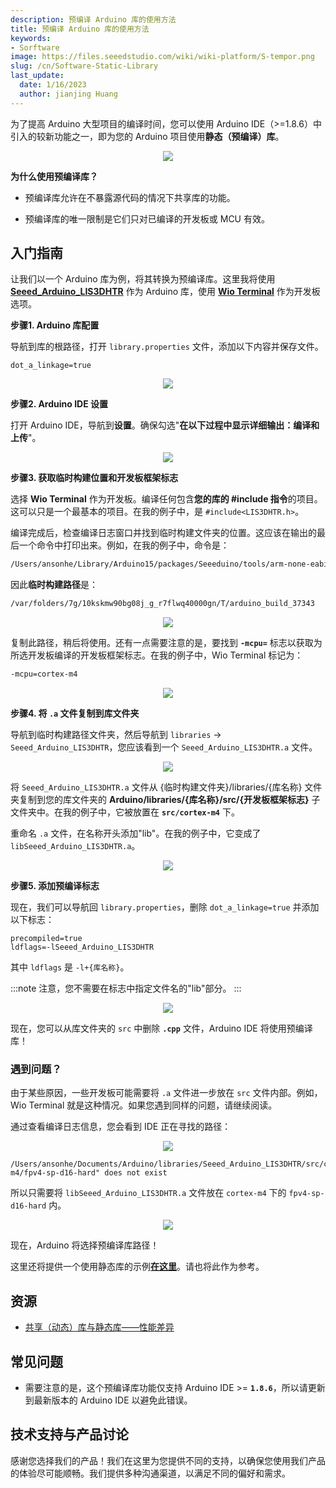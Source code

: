 ```yaml
---
description: 预编译 Arduino 库的使用方法
title: 预编译 Arduino 库的使用方法
keywords:
- Sorftware
image: https://files.seeedstudio.com/wiki/wiki-platform/S-tempor.png
slug: /cn/Software-Static-Library
last_update:
  date: 1/16/2023
  author: jianjing Huang
---
```


<!-- # Arduino Tutorials - How to Use Static (Pre-compiled) Libraries in Arduino -->

为了提高 Arduino 大型项目的编译时间，您可以使用 Arduino IDE（>=1.8.6）中引入的较新功能之一，即为您的 Arduino 项目使用**静态（预编译）库**。

<div align="center"><img src="https://files.seeedstudio.com/wiki/StaticLibraries/Banner.png"/></div>

**为什么使用预编译库？**

- 预编译库允许在不暴露源代码的情况下共享库的功能。

- 预编译库的唯一限制是它们只对已编译的开发板或 MCU 有效。

## 入门指南

让我们以一个 Arduino 库为例，将其转换为预编译库。这里我将使用 [**Seeed_Arduino_LIS3DHTR**](https://github.com/Seeed-Studio/Seeed_Arduino_LIS3DHTR) 作为 Arduino 库，使用 [**Wio Terminal**](https://www.seeedstudio.com/Wio-Terminal-p-4509.html) 作为开发板选项。

**步骤1. Arduino 库配置**

导航到库的根路径，打开 `library.properties` 文件，添加以下内容并保存文件。

```properties
dot_a_linkage=true
```

<div align="center"><img src="https://files.seeedstudio.com/wiki/StaticLibraries/dot.png"/></div>

**步骤2. Arduino IDE 设置**

打开 Arduino IDE，导航到**设置**。确保勾选"**在以下过程中显示详细输出：编译和上传**"。

<div align="center"><img src="https://files.seeedstudio.com/wiki/StaticLibraries/Arduino-IDE.png"/></div>

**步骤3. 获取临时构建位置和开发板框架标志**

选择 **Wio Terminal** 作为开发板。编译任何包含**您的库的 #include 指令**的项目。这可以只是一个最基本的项目。在我的例子中，是 `#include<LIS3DHTR.h>`。

编译完成后，检查编译日志窗口并找到临时构建文件夹的位置。这应该在输出的最后一个命令中打印出来。例如，在我的例子中，命令是：

```sh
/Users/ansonhe/Library/Arduino15/packages/Seeeduino/tools/arm-none-eabi-gcc/7-2017q4/bin/arm-none-eabi-size -A /var/folders/7g/10kskmw90bg08j_g_r7flwq40000gn/T/arduino_build_37343/pre-compile.ino.elf
```

因此**临时构建路径**是：

```sh
/var/folders/7g/10kskmw90bg08j_g_r7flwq40000gn/T/arduino_build_37343
```

<div align="center"><img src="https://files.seeedstudio.com/wiki/StaticLibraries/buildpath.png"/></div>

复制此路径，稍后将使用。还有一点需要注意的是，要找到 **`-mcpu=`** 标志以获取为所选开发板编译的开发板框架标志。在我的例子中，Wio Terminal 标记为：

```sh
-mcpu=cortex-m4
```

<div align="center"><img src="https://files.seeedstudio.com/wiki/StaticLibraries/mcu.png"/></div>

**步骤4. 将 `.a` 文件复制到库文件夹**

导航到临时构建路径文件夹，然后导航到 `libraries` -> `Seeed_Arduino_LIS3DHTR`，您应该看到一个 `Seeed_Arduino_LIS3DHTR.a` 文件。

<div align="center"><img src="https://files.seeedstudio.com/wiki/StaticLibraries/a.png"/></div>

将 `Seeed_Arduino_LIS3DHTR.a` 文件从 &#123;临时构建文件夹&#125;/libraries/&#123;库名称&#125; 文件夹复制到您的库文件夹的 **Arduino/libraries/&#123;库名称&#125;/src/&#123;开发板框架标志&#125;** 子文件夹中。在我的例子中，它被放置在 **`src/cortex-m4`** 下。

重命名 `.a` 文件，在名称开头添加"lib"。在我的例子中，它变成了 `libSeeed_Arduino_LIS3DHTR.a`。

<div align="center"><img src="https://files.seeedstudio.com/wiki/StaticLibraries/library.png"/></div>

**步骤5. 添加预编译标志**

现在，我们可以导航回 `library.properties`，删除 `dot_a_linkage=true` 并添加以下标志：

```properties
precompiled=true
ldflags=-lSeeed_Arduino_LIS3DHTR
```

其中 `ldflags` 是 `-l+{库名称}`。

:::note
    注意，您不需要在标志中指定文件名的"lib"部分。
:::

<div align="center"><img src="https://files.seeedstudio.com/wiki/StaticLibraries/pre-compiled.png"/></div>

现在，您可以从库文件夹的 `src` 中删除 **`.cpp`** 文件，Arduino IDE 将使用预编译库！

### 遇到问题？

由于某些原因，一些开发板可能需要将 `.a` 文件进一步放在 `src` 文件内部。例如，Wio Terminal 就是这种情况。如果您遇到同样的问题，请继续阅读。

通过查看编译日志信息，您会看到 IDE 正在寻找的路径：

<div align="center"><img src="https://files.seeedstudio.com/wiki/StaticLibraries/path.png"/></div>

```
/Users/ansonhe/Documents/Arduino/libraries/Seeed_Arduino_LIS3DHTR/src/cortex-m4/fpv4-sp-d16-hard" does not exist
```

所以只需要将 `libSeeed_Arduino_LIS3DHTR.a` 文件放在 `cortex-m4` 下的 `fpv4-sp-d16-hard` 内。

<div align="center"><img src="https://files.seeedstudio.com/wiki/StaticLibraries/finalpath.png"/></div>

现在，Arduino 将选择预编译库路径！

这里还将提供一个使用静态库的示例[**在这里**](https://github.com/Seeed-Studio/Seeed_Arduino_MG126)。请也将此作为参考。

## 资源

- [共享（动态）库与静态库——性能差异](https://medium.com/@nickteixeira/shared-dynamic-libraries-vs-static-libraries-differences-in-performance-2716f5b3c826#:~:text=Advantages%3A,is%20already%20present%20in%20memory)

## 常见问题

- 需要注意的是，这个预编译库功能仅支持 Arduino IDE >= **`1.8.6`**，所以请更新到最新版本的 Arduino IDE 以避免此错误。

## 技术支持与产品讨论

感谢您选择我们的产品！我们在这里为您提供不同的支持，以确保您使用我们产品的体验尽可能顺畅。我们提供多种沟通渠道，以满足不同的偏好和需求。

<div class="button_tech_support_container">
<a href="https://forum.seeedstudio.com/" class="button_forum"></a> 
<a href="https://www.seeedstudio.com/contacts" class="button_email"></a>
</div>

<div class="button_tech_support_container">
<a href="https://discord.gg/eWkprNDMU7" class="button_discord"></a> 
<a href="https://github.com/Seeed-Studio/wiki-documents/discussions/69" class="button_discussion"></a>
</div>